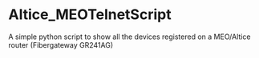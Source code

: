# Altice_MEOTelnetScript
A simple python script to show all the devices registered on a MEO/Altice router (Fibergateway GR241AG)
